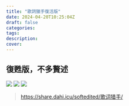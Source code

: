 ```yaml
---
title: "歌詞獵手復活版"
date: 2024-04-20T10:25:04Z
draft: false
categories:
tags:
description: 
cover: 
---
```

## 復甦版，不多贅述
![](https://oss.dahi.edu.eu.org/disk_app_file_63a190a55593487c79144065/c953b532ec10cf3d589dcfd7ccefc3d8_1713682774657.png)
![](https://oss.dahi.edu.eu.org/disk_app_file_63a190a55593487c79144065/f4568daa48671d40863c7e5eef0cd72d_1713682767065.png)
![](https://oss.dahi.edu.eu.org/disk_app_file_63a190a55593487c79144065/5c5f2a25cfc113fbe645ae58e8932687_1713682756513.png)

> https://share.dahi.icu/softedited/歌词猎手/